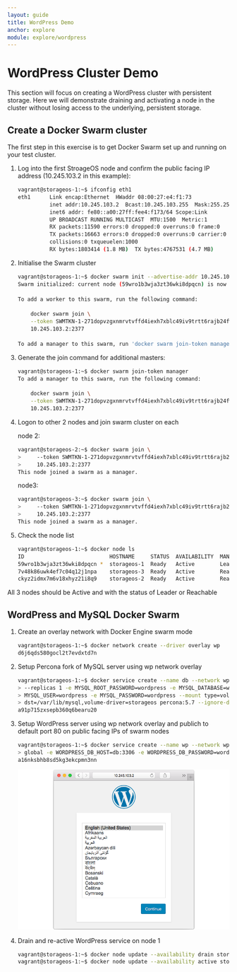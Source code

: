 ```yaml
---
layout: guide
title: WordPress Demo
anchor: explore
module: explore/wordpress
---
```


# WordPress Cluster Demo

This section will focus on creating a WordPress cluster with persistent storage.  Here we will demonstrate draining and activating a node in the cluster without losing access to the underlying, persistent storage.


## Create a Docker Swarm cluster

The first step in this exercise is to get Docker Swarm set up and running on your test cluster.

1.  Log into the first StroageOS node and confirm the public facing IP address (10.245.103.2 in this example):

    ```bash
    vagrant@storageos-1:~$ ifconfig eth1
    eth1      Link encap:Ethernet  HWaddr 08:00:27:e4:f1:73
              inet addr:10.245.103.2  Bcast:10.245.103.255  Mask:255.255.255.0
              inet6 addr: fe80::a00:27ff:fee4:f173/64 Scope:Link
              UP BROADCAST RUNNING MULTICAST  MTU:1500  Metric:1
              RX packets:11590 errors:0 dropped:0 overruns:0 frame:0
              TX packets:16663 errors:0 dropped:0 overruns:0 carrier:0
              collisions:0 txqueuelen:1000
              RX bytes:1803414 (1.8 MB)  TX bytes:4767531 (4.7 MB)
    ```

2.  Initialise the Swarm cluster

    ```bash
    vagrant@storageos-1:~$ docker swarm init --advertise-addr 10.245.103.2
    Swarm initialized: current node (59wro1b3wja3zt36wki8dpqcn) is now a manager.

    To add a worker to this swarm, run the following command:

        docker swarm join \
        --token SWMTKN-1-271dopvzgxnmrvtvffd4iexh7xblc49iv9trtt6rajb24fwfkr-4jpzr7yzq12gnh2c6f5nvgwyz \
        10.245.103.2:2377

    To add a manager to this swarm, run 'docker swarm join-token manager' and follow the instructions.
    ```

3.  Generate the join command for additional masters:

    ```bash
    vagrant@storageos-1:~$ docker swarm join-token manager
    To add a manager to this swarm, run the following command:

        docker swarm join \
        --token SWMTKN-1-271dopvzgxnmrvtvffd4iexh7xblc49iv9trtt6rajb24fwfkr-3wbcj986wv2e1d389a8rfhvl1 \
        10.245.103.2:2377
    ```

4.  Logon to other 2 nodes and join swarm cluster on each

    node 2:

    ```bash
    vagrant@storageos-2:~$ docker swarm join \
    >     --token SWMTKN-1-271dopvzgxnmrvtvffd4iexh7xblc49iv9trtt6rajb24fwfkr-3wbcj986wv2e1d389a8rfhvl1 \
    >     10.245.103.2:2377
    This node joined a swarm as a manager.
    ```

    node3:

    ```bash
    vagrant@storageos-3:~$ docker swarm join \
    >     --token SWMTKN-1-271dopvzgxnmrvtvffd4iexh7xblc49iv9trtt6rajb24fwfkr-3wbcj986wv2e1d389a8rfhvl1 \
    >     10.245.103.2:2377
    This node joined a swarm as a manager.
    ```

6.  Check the node list

    ```bash
    vagrant@storageos-1:~$ docker node ls
    ID                           HOSTNAME     STATUS  AVAILABILITY  MANAGER STATUS
    59wro1b3wja3zt36wki8dpqcn *  storageos-1  Ready   Active        Leader
    7v48k86uwk4ef7c04q12j1npa    storageos-3  Ready   Active        Reachable
    ckyz2idmx7m6v18xhyz21i8q9    storageos-2  Ready   Active        Reachable
    ```

All 3 nodes should be Active and with the status of Leader or Reachable

## WordPress and MySQL Docker Swarm

1.  Create an overlay network with Docker Engine swarm mode

    ```bash
    vagrant@storageos-1:~$ docker network create --driver overlay wp
    d6j6qds580gocl2t7evdxtd7n
    ```

2.  Setup Percona fork of MySQL server using wp network overlay

    ```bash
    vagrant@storageos-1:~$ docker service create --name db --network wp --publish 3306:3306 \
    > --replicas 1 -e MYSQL_ROOT_PASSWORD=wordpress -e MYSQL_DATABASE=wordpress -e \
    > MYSQL_USER=wordpress -e MYSQL_PASSWORD=wordpress --mount type=volume,src=db,\
    > dst=/var/lib/mysql,volume-driver=storageos percona:5.7 --ignore-db-dir=lost+found
    a91p715zxsepb360q6bearu20
    ```

3.  Setup WordPress server using wp network overlay and publich to default port 80 on public facing IPs of swarm nodes

    ```bash
    vagrant@storageos-1:~$ docker service create --name wp --network wp --publish 82:82 --mode \
    > global -e WORDPRESS_DB_HOST=db:3306 -e WORDPRESS_DB_PASSWORD=wordpress wordpress:latest
    a16nksbhb8sd5kg3ekcpmn3nn
    ```

    ![screenshot](/images/docs/explore/wordpresssetup.png)

4.  Drain and re-active WordPress service on node 1

    ```bash
    vagrant@storageos-1:~$ docker node update --availability drain storageos-1
    vagrant@storageos-1:~$ docker node update --availability active storageos-1
    ```

